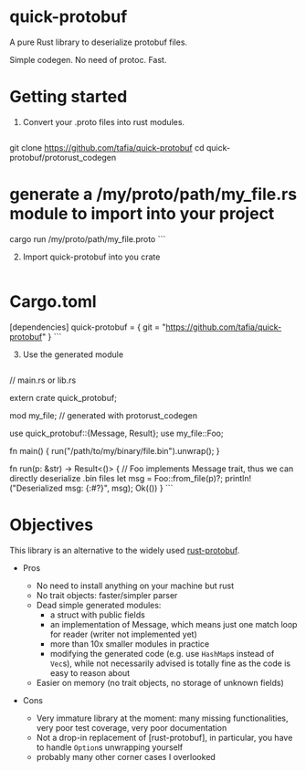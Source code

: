 # quick-protobuf

A pure Rust library to deserialize protobuf files.

Simple codegen. No need of protoc. Fast.

# Getting started

1. Convert your .proto files into rust modules.

    ```sh
git clone https://github.com/tafia/quick-protobuf
cd quick-protobuf/protorust_codegen

# generate a /my/proto/path/my_file.rs module to import into your project
cargo run /my/proto/path/my_file.proto
    ```

2. Import quick-protobuf into you crate

    ```toml
# Cargo.toml
[dependencies]
quick-protobuf = { git = "https://github.com/tafia/quick-protobuf" }
    ```

3. Use the generated module

    ```rust
// main.rs or lib.rs

extern crate quick_protobuf;

mod my_file; // generated with protorust_codegen

use quick_protobuf::{Message, Result};
use my_file::Foo;

fn main() {
    run("/path/to/my/binary/file.bin").unwrap();
}

fn run(p: &str) -> Result<()> {
    // Foo implements Message trait, thus we can directly deserialize .bin files
    let msg = Foo::from_file(p)?;
    println!("Deserialized msg: {:#?}", msg);
    Ok(())
}
    ```

# Objectives

This library is an alternative to the widely used [rust-protobuf](https://github.com/stepancheg/rust-protobuf).

- Pros
  - No need to install anything on your machine but rust
  - No trait objects: faster/simpler parser
  - Dead simple generated modules: 
    - a struct with public fields
    - an implementation of Message, which means just one match loop for reader (writer not implemented yet)
    - more than 10x smaller modules in practice
    - modifying the generated code (e.g. use `HashMap`s instead of `Vec`s), while not necessarily advised is totally fine as the code is easy to reason about
  - Easier on memory (no trait objects, no storage of unknown fields)

- Cons
  - Very immature library at the moment: many missing functionalities, very poor test coverage, very poor documentation
  - Not a drop-in replacement of [rust-protobuf], in particular, you have to handle `Option`s unwrapping yourself
  - probably many other corner cases I overlooked

